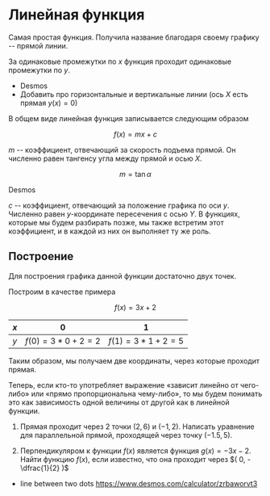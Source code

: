 # Линейная функция

Самая простая функция. Получила название благодаря своему графику -- прямой линии.

За одинаковые промежутки по $x$ функция проходит одинаковые промежутки по $y$.

<Todo>

- Desmos
- Добавить про горизонтальные и вертикальные линии (ось $X$ есть прямая $y(x) = 0$)

</Todo>

В общем виде линейная функция записывается следующим образом

$$f(x) = mx + c$$

$m$ -- коэффициент, отвечающий за скорость подъема прямой. Он  численно равен тангенсу угла между прямой и осью $X$.

$$m = \tan \alpha$$

<Todo>

Desmos

</Todo>

$c$ -- коэффициент, отвечающий за положение графика по оси $y$. Численно равен $y$-координате пересечения с осью $Y$. В функциях, которые мы будем разбирать позже, мы также встретим этот коэффициент, и в каждой из них он выполняет ту же роль.

## Построение

Для построения графика данной функции достаточно двух точек.

Построим в качестве примера

$$f(x) = 3x + 2$$

| $x$ | $0$                    | $1$                    |
| --- | ---------------------- | ---------------------- |
| $y$ | $f(0) = 3 * 0 + 2 = 2$ | $f(1) = 3 * 1 + 2 = 5$ |

Таким образом, мы получаем две координаты, через которые проходит прямая.

<GraphDesmos link="ghbcqnadbi" />

<Block type="nb">

Теперь, если кто-то употребляет выражение «зависит линейно от чего-либо» или «прямо пропорциональна чему-либо», то мы будем понимать это как зависимость одной величины от другой как в линейной функции.

</Block>

<Block type="tasks">

1. Прямая проходит через $2$ точки $(2, 6)$ и $(-1, 2)$. Написать уравнение для параллельной прямой, проходящей через точку $(-1.5, 5)$.

2. Перпендикуляром к функции $f(x)$ является функция $g(x) = -3x - 2$. Найти функцию $f(x)$, если известно, что она проходит через $( 0, -\dfrac{1}{2} )$

</Block>

- line between two dots
https://www.desmos.com/calculator/zrbaworvt3